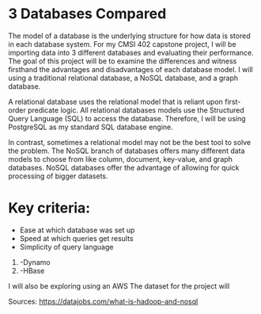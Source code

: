 # 3 Databases Compared
The model of a database is the underlying structure for how data is stored in each database system. For my CMSI 402 capstone project, I will be importing data into 3 different databases and evaluating their performance. The goal of this project will be to examine the differences and witness firsthand the advantages and disadvantages of each database model. I will using a traditional relational database, a NoSQL database, and a graph database. 

A relational database uses the relational model that is reliant upon first-order predicate logic. All relational databases models use the Structured Query Language (SQL) to access the database. Therefore, I will be using PostgreSQL as my standard SQL database engine. 

  In contrast, sometimes a relational model may not be the best tool to solve the problem. The NoSQL branch of databases offers many different data models to choose from like column, document, key-value, and graph databases. NoSQL databases offer the advantage of allowing for quick processing of bigger datasets. 

# Key criteria: 
* Ease at which database was set up
* Speed at which queries get results
* Simplicity of query language

1. -Dynamo
1. -HBase


I will also be exploring using an AWS
The dataset for the project will 


Sources:
https://datajobs.com/what-is-hadoop-and-nosql
